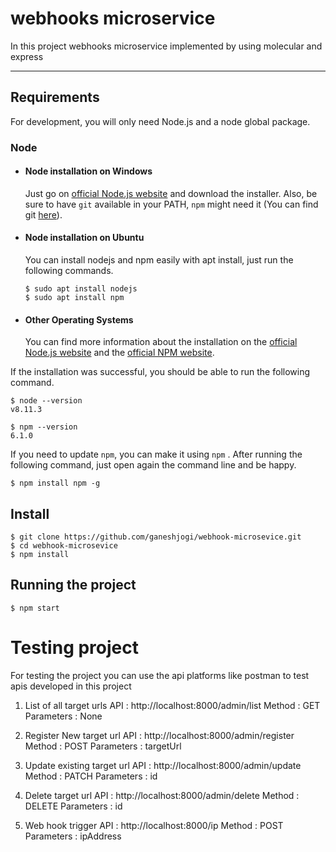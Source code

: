 # webhooks microservice 

In this project webhooks microservice implemented by using molecular and express

---
## Requirements

For development, you will only need Node.js and a node global package.

### Node
- #### Node installation on Windows

  Just go on [official Node.js website](https://nodejs.org/) and download the installer.
Also, be sure to have `git` available in your PATH, `npm` might need it (You can find git [here](https://git-scm.com/)).

- #### Node installation on Ubuntu

  You can install nodejs and npm easily with apt install, just run the following commands.

      $ sudo apt install nodejs
      $ sudo apt install npm

- #### Other Operating Systems
  You can find more information about the installation on the [official Node.js website](https://nodejs.org/) and the [official NPM website](https://npmjs.org/).

If the installation was successful, you should be able to run the following command.

    $ node --version
    v8.11.3

    $ npm --version
    6.1.0

If you need to update `npm`, you can make it using `npm` .  After running the following command, just open again the command line and be happy.

    $ npm install npm -g

###

## Install

    $ git clone https://github.com/ganeshjogi/webhook-microsevice.git
    $ cd webhook-microsevice
    $ npm install



## Running the project

    $ npm start
    
# Testing project

For testing the project you can use the api platforms like postman to test apis developed in this project

1. List of all target urls
        API : http://localhost:8000/admin/list
        Method : GET
        Parameters : None


2. Register New target url
        API : http://localhost:8000/admin/register
        Method : POST
        Parameters : targetUrl


3. Update existing target url
        API : http://localhost:8000/admin/update
        Method : PATCH
        Parameters : id


4. Delete target url
        API : http://localhost:8000/admin/delete
        Method : DELETE
        Parameters : id


5. Web hook trigger
        API : http://localhost:8000/ip
        Method : POST
        Parameters : ipAddress 
        

